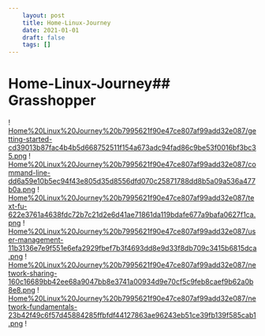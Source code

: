 ```yaml
---
 	layout: post
 	title: Home-Linux-Journey
 	date: 2021-01-01
 	draft: false
 	tags: []
---
```


# Home-Linux-Journey## Grasshopper
!
[Home%20Linux%20Journey%20b7995621f90e47ce807af99add32e087/getting-started-cd39013b87fac4b4b5d668752511f154a673adc94fad86c9be53f0016bf3bc35.png](Home%20Linux%20Journey%20b7995621f90e47ce807af99add32e087/getting-started-cd39013b87fac4b4b5d668752511f154a673adc94fad86c9be53f0016bf3bc35.png)
!
[Home%20Linux%20Journey%20b7995621f90e47ce807af99add32e087/command-line-dd6a59e10b5ec94f43e805d35d8556dfd070c25871788dd8b5a09a536a477b0a.png](Home%20Linux%20Journey%20b7995621f90e47ce807af99add32e087/command-line-dd6a59e10b5ec94f43e805d35d8556dfd070c25871788dd8b5a09a536a477b0a.png)
!
[Home%20Linux%20Journey%20b7995621f90e47ce807af99add32e087/text-fu-622e3761a4638fdc72b7c21d2e6d41ae71861da119bdafe677a9bafa0627f1ca.png](Home%20Linux%20Journey%20b7995621f90e47ce807af99add32e087/text-fu-622e3761a4638fdc72b7c21d2e6d41ae71861da119bdafe677a9bafa0627f1ca.png)
!
[Home%20Linux%20Journey%20b7995621f90e47ce807af99add32e087/user-management-11b3136e7e9f551e6efa2929fbef7b3f4693dd8e9d33f8db709c3415b6815dca.png](Home%20Linux%20Journey%20b7995621f90e47ce807af99add32e087/user-management-11b3136e7e9f551e6efa2929fbef7b3f4693dd8e9d33f8db709c3415b6815dca.png)
!
[Home%20Linux%20Journey%20b7995621f90e47ce807af99add32e087/network-sharing-160c16689bb42ee68a9047bb8e3741a00934d9e70cf5c9feb8caef9b62a0b8e8.png](Home%20Linux%20Journey%20b7995621f90e47ce807af99add32e087/network-sharing-160c16689bb42ee68a9047bb8e3741a00934d9e70cf5c9feb8caef9b62a0b8e8.png)
!
[Home%20Linux%20Journey%20b7995621f90e47ce807af99add32e087/network-fundamentals-23b42f49c6f57d45884285ffbfdf44127863ae96243eb51ce39fb139f585cab1.png](Home%20Linux%20Journey%20b7995621f90e47ce807af99add32e087/network-fundamentals-23b42f49c6f57d45884285ffbfdf44127863ae96243eb51ce39fb139f585cab1.png)
!
